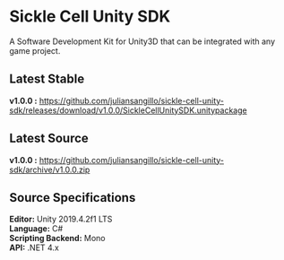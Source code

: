 # Sickle Cell Unity SDK
A Software Development Kit for Unity3D that can be integrated with any game project.
## Latest Stable
**v1.0.0 :** https://github.com/juliansangillo/sickle-cell-unity-sdk/releases/download/v1.0.0/SickleCellUnitySDK.unitypackage
## Latest Source
**v1.0.0 :** https://github.com/juliansangillo/sickle-cell-unity-sdk/archive/v1.0.0.zip
## Source Specifications
**Editor:** Unity 2019.4.2f1 LTS  
**Language:** C#  
**Scripting Backend:** Mono  
**API:** .NET 4.x
